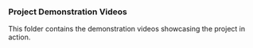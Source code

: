 ### Project Demonstration Videos

This folder contains the demonstration videos showcasing the project in action.

